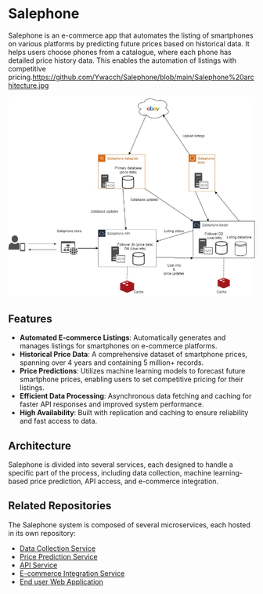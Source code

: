 # Salephone

Salephone is an e-commerce app that automates the listing of smartphones on various platforms by predicting future prices based on historical data. It helps users choose phones from a catalogue, where each phone has detailed price history data. This enables the automation of listings with competitive pricing.https://github.com/Ywacch/Salephone/blob/main/Salephone%20architecture.jpg

![Salephone Overview](https://github.com/Ywacch/Salephone/blob/main/Salephone%20architecture.jpg) 

## Features

- **Automated E-commerce Listings**: Automatically generates and manages listings for smartphones on e-commerce platforms.
- **Historical Price Data**: A comprehensive dataset of smartphone prices, spanning over 4 years and containing 5 million+ records.
- **Price Predictions**: Utilizes machine learning models to forecast future smartphone prices, enabling users to set competitive pricing for their listings.
- **Efficient Data Processing**: Asynchronous data fetching and caching for faster API responses and improved system performance.
- **High Availability**: Built with replication and caching to ensure reliability and fast access to data.

## Architecture

Salephone is divided into several services, each designed to handle a specific part of the process, including data collection, machine learning-based price prediction, API access, and e-commerce integration. 

## Related Repositories

The Salephone system is composed of several microservices, each hosted in its own repository:

- [Data Collection Service](https://github.com/Ywacch/smartphone_datagrabber)
- [Price Prediction Service](https://github.com/Ywacch/SalephoneTrader)
- [API Service](https://github.com/Ywacch/SalephoneAPI)
- [E-commerce Integration Service](https://github.com/Ywacch/SalephoneLister)
- [End user Web Application](https://github.com/Ywacch/SalephoneApp)
